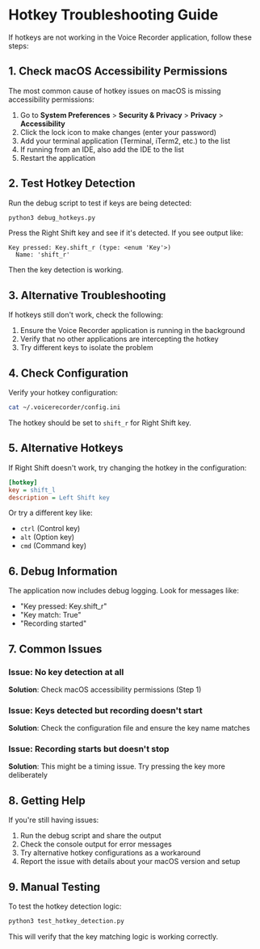 # Hotkey Troubleshooting Guide

If hotkeys are not working in the Voice Recorder application, follow these steps:

## 1. Check macOS Accessibility Permissions

The most common cause of hotkey issues on macOS is missing accessibility permissions:

1. Go to **System Preferences** > **Security & Privacy** > **Privacy** > **Accessibility**
2. Click the lock icon to make changes (enter your password)
3. Add your terminal application (Terminal, iTerm2, etc.) to the list
4. If running from an IDE, also add the IDE to the list
5. Restart the application

## 2. Test Hotkey Detection

Run the debug script to test if keys are being detected:

```bash
python3 debug_hotkeys.py
```

Press the Right Shift key and see if it's detected. If you see output like:
```
Key pressed: Key.shift_r (type: <enum 'Key'>)
  Name: 'shift_r'
```
Then the key detection is working.

## 3. Alternative Troubleshooting

If hotkeys still don't work, check the following:

1. Ensure the Voice Recorder application is running in the background
2. Verify that no other applications are intercepting the hotkey
3. Try different keys to isolate the problem

## 4. Check Configuration

Verify your hotkey configuration:

```bash
cat ~/.voicerecorder/config.ini
```

The hotkey should be set to `shift_r` for Right Shift key.

## 5. Alternative Hotkeys

If Right Shift doesn't work, try changing the hotkey in the configuration:

```ini
[hotkey]
key = shift_l
description = Left Shift key
```

Or try a different key like:
- `ctrl` (Control key)
- `alt` (Option key)
- `cmd` (Command key)

## 6. Debug Information

The application now includes debug logging. Look for messages like:
- "Key pressed: Key.shift_r"
- "Key match: True"
- "Recording started"

## 7. Common Issues

### Issue: No key detection at all
**Solution**: Check macOS accessibility permissions (Step 1)

### Issue: Keys detected but recording doesn't start
**Solution**: Check the configuration file and ensure the key name matches

### Issue: Recording starts but doesn't stop
**Solution**: This might be a timing issue. Try pressing the key more deliberately

## 8. Getting Help

If you're still having issues:

1. Run the debug script and share the output
2. Check the console output for error messages
3. Try alternative hotkey configurations as a workaround
4. Report the issue with details about your macOS version and setup

## 9. Manual Testing

To test the hotkey detection logic:

```bash
python3 test_hotkey_detection.py
```

This will verify that the key matching logic is working correctly. 
